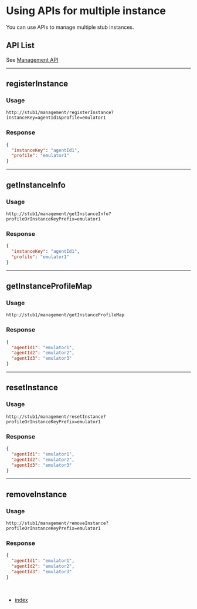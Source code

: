 # Using APIs for multiple instance

You can use APIs to manage multiple stub instances.

## API List

See [Management API](../management/management_api.md)

<hr>

## registerInstance

### Usage

```
http://stub1/management/registerInstance?instanceKey=agentId1&profile=emulator1
```

### Response

```json
{
  "instanceKey": "agentId1",
  "profile": "emulator1"
}
```

<hr>

## getInstanceInfo

### Usage

```
http://stub1/management/getInstanceInfo?profileOrInstanceKeyPrefix=emulator1
```

### Response

```json
{
  "instanceKey": "agentId1",
  "profile": "emulator1"
}
```

<hr>

## getInstanceProfileMap

### Usage

```
http://stub1/management/getInstanceProfileMap
```

### Response

```json
{
  "agentId1": "emulator1",
  "agentId2": "emulator2",
  "agentId3": "emulator3"
}
```

<hr>

## resetInstance

### Usage

```
http://stub1/management/resetInstance?profileOrInstanceKeyPrefix=emulator1
```

### Response

```json
{
  "agentId1": "emulator1",
  "agentId2": "emulator2",
  "agentId3": "emulator3"
}
```

<hr>

## removeInstance

### Usage

```
http://stub1/management/removeInstance?profileOrInstanceKeyPrefix=emulator1
```

### Response

```json
{
  "agentId1": "emulator1",
  "agentId2": "emulator2",
  "agentId3": "emulator3"
}
```

<br>

- [index](../index.md)

<br>
